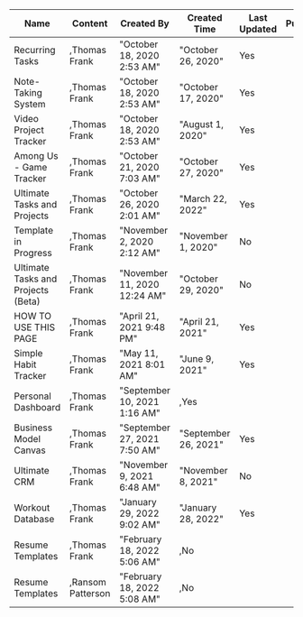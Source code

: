 |Name|Content|Created By|Created Time|Last Updated|Public|
|---|---|---|---|---|---|
|Recurring Tasks|,Thomas Frank|"October 18, 2020 2:53 AM"|"October 26, 2020"|Yes|
|Note-Taking System|,Thomas Frank|"October 18, 2020 2:53 AM"|"October 17, 2020"|Yes|
|Video Project Tracker|,Thomas Frank|"October 18, 2020 2:53 AM"|"August 1, 2020"|Yes|
|Among Us - Game Tracker|,Thomas Frank|"October 21, 2020 7:03 AM"|"October 27, 2020"|Yes|
|Ultimate Tasks and Projects|,Thomas Frank|"October 26, 2020 2:01 AM"|"March 22, 2022"|Yes|
|Template in Progress|,Thomas Frank|"November 2, 2020 2:12 AM"|"November 1, 2020"|No|
|Ultimate Tasks and Projects (Beta)|,Thomas Frank|"November 11, 2020 12:24 AM"|"October 29, 2020"|No|
|HOW TO USE THIS PAGE|,Thomas Frank|"April 21, 2021 9:48 PM"|"April 21, 2021"|Yes|
|Simple Habit Tracker|,Thomas Frank|"May 11, 2021 8:01 AM"|"June 9, 2021"|Yes|
|Personal Dashboard|,Thomas Frank|"September 10, 2021 1:16 AM"|,Yes|
|Business Model Canvas|,Thomas Frank|"September 27, 2021 7:50 AM"|"September 26, 2021"|Yes|
|Ultimate CRM|,Thomas Frank|"November 9, 2021 6:48 AM"|"November 8, 2021"|No|
|Workout Database|,Thomas Frank|"January 29, 2022 9:02 AM"|"January 28, 2022"|Yes|
|Resume Templates|,Thomas Frank|"February 18, 2022 5:06 AM"|,No|
|Resume Templates|,Ransom Patterson|"February 18, 2022 5:08 AM"|,No|